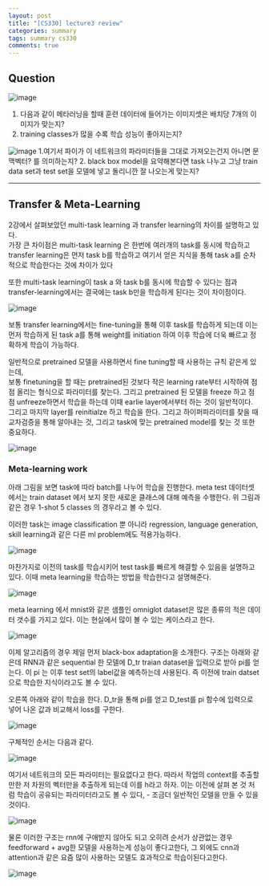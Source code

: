 ```yaml
---
layout: post
title: "[CS330] lecture3 review"
categories: summary
tags: summary cs330
comments: true
---
```


## Question

![image](https://user-images.githubusercontent.com/65720894/177471474-a9c84994-bf85-42c2-80fa-2b8d0e062d97.png)

1. 다음과 같이 메타러닝을 할때 훈련 데이터에 들어가는 이미지셋은 배치당 7개의 이미지가 맞는지?
2. training classes가 많을 수록 학습 성능이 좋아지는지?

![image](https://user-images.githubusercontent.com/65720894/177710740-2328c020-d66c-4c52-801d-4a67877ae53b.png)
1.여기서 파이가 이 네트워크의 파라미터들을 그대로 가져오는건지
아니면 문맥벡터? 를 의미하는지?
2. black box model을 요약해본다면 task 나누고 그냥 train data set과 test set을 모델에 넣고 돌리니깐 잘 나오는게 맞는지?


------ 

## Transfer & Meta-Learning

2강에서 살펴보았던 multi-task learning 과 transfer learning의 차이를 설명하고 있다.  
가장 큰 차이점은 multi-task learning 은 한번에 여러개의 task를 동시에 학습하고 transfer learning은 먼저 task b를 학습하고 여기서 얻은 
지식을 통해 task a를 순차적으로 학습한다는 것에 차이가 있다

또한 multi-task learning이 task a 와 task b를 동시에 학습할 수 있다는 점과 transfer-learning에서는 결국에는 task b만을 학습하게 된다는 것이 차이점이다.

![image](https://user-images.githubusercontent.com/65720894/177678922-5f8dad4c-7025-497d-8f21-a2423d284d9a.png)


보통 transfer learning에서는 fine-tuning을 통해 이후 task를 학습하게 되는데 이는 먼저 학습하게 된 task a를 통해 weight를 initiation 하여 이후 학습에 더욱 빠르고 정확하게 학습이 가능하다.

일반적으로 pretrained 모델을 사용하면서 fine tuning할 때 사용하는 규칙 같은게 있는데,  
보통 finetuning을 할 때는 pretrained된 것보다 작은 learning rate부터 시작하여 점점 올리는 형식으로 파라미터를 찾는다.
그리고 pretrained 된 모델을 freeze 하고 점점 unfreeze하면서 학습을 하는데 이때 earlie layer에서부터 하는 것이 일반적이다.
그리고 마지막 layer를 reinitialze 하고 학습을 한다.
그리고 하이퍼파라미터를 찾을 때 교차검증을 통해 알아내는 것, 그리고 task에 맞는 pretrained model를 찾는 것 또한 중요하다.


![image](https://user-images.githubusercontent.com/65720894/177685366-d3cd6753-d697-4273-a413-f51bdb985d6f.png)


### Meta-learning work

아래 그림을 보면 task에 따라 batch를 나누어 학습을 진행한다. meta test 데이터셋에서는 train dataset 에서 보지 못한 새로운 클래스에 대해 예측을 수행한다.
위 그림과 같은 경우 1-shot 5 classes 의 경우라고 볼 수 있다.   

이러한 task는 image classification 뿐 아니라 regression, language generation, skill learning과 같은 다른 ml problem에도 적용가능하다.

![image](https://user-images.githubusercontent.com/65720894/177696669-2015fc28-5a34-442c-800a-8f5cccf765bb.png)

마찬가지로 이전의 task를 학습시키어 test task를 빠르게 해결할 수 있음을 설명하고 있다. 이때 meta learning을 학습하는 방법을 학습한다고 설명해준다.

![image](https://user-images.githubusercontent.com/65720894/177700694-740a55d2-4bfc-408a-bb45-1599d1ed2267.png)


meta learning 에서 mnist와 같은 샘플인 omniglot dataset은 많은 종류의 적은 데이터 갯수를 가지고 있다. 이는 현실에서 많이 볼 수 있는 케이스라고 한다.

![image](https://user-images.githubusercontent.com/65720894/177707443-831dab94-d532-486b-a577-6b29a0296d08.png)


이제 알고리즘의 경우 제일 먼저 black-box adaptation을 소개한다. 구조는 아래와 같은데 RNN과 같은 sequential 한 모델에 D_tr traian dataset을 입력으로 받아 pi를 얻는다.
이 pi 는 이후 test set의 label값을 예측하는데 사용된다. 즉 이전에 train datset 으로 학습한 지식이라고도 볼 수 있다.

오른쪽 아래와 같이 학습을 한다. D_tr을 통해 pi를 얻고 D_test를 pi 함수에 입력으로 넣어 나온 값과 비교해서 loss를 구한다. 

![image](https://user-images.githubusercontent.com/65720894/177709451-8eecbb7c-8d4c-461c-8450-ab32ac4332cb.png)


구체적인 순서는 다음과 같다.


![image](https://user-images.githubusercontent.com/65720894/177709646-105aae64-47f2-4c42-b70e-d8d4994012e6.png)


여기서 네트워크의 모든 파라미터는 필요없다고 한다. 따라서 작업의 context를 추출할 만한 저 차원의 벡터만을 추출하게 되는데 이를 h라고 하자.
이는 이전에 살펴 본 것 처럼 학습이 공유되는 파라미터라고도 볼 수 있다, - 조금더 일반적인 모델을 만들 수 있을 것이다. 

![image](https://user-images.githubusercontent.com/65720894/177710355-54c226eb-9178-49a6-aac1-e7668174fe01.png)

물론 이러한 구조는 rnn에 구애받지 않아도 되고 오히려 순서가 상관없는 경우 feedforward + avg한 모델을 사용하는게 성능이 좋다고한다, 그 외에도 
cnn과 attention과 같은 요즘 많이 사용하는 모델도 효과적으로 학습이된다고한다.

![image](https://user-images.githubusercontent.com/65720894/177710922-624cd02c-4eda-4f09-9901-c4d37cf4f238.png)






















